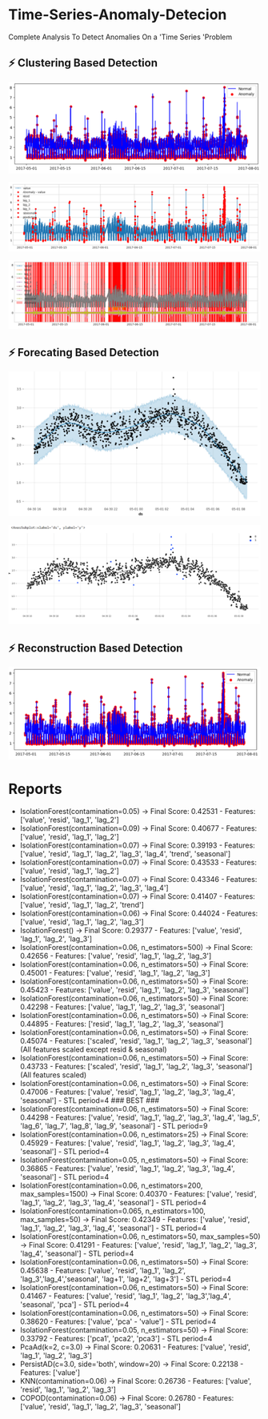 # Time-Series-Anomaly-Detecion
Complete Analysis To Detect Anomalies  On  a 'Time Series 'Problem


##  ⚡️ Clustering Based Detection

![CB](Pred_Pics/CB.png)

![CB2](Pred_Pics/CB2.png)

![CB2](Pred_Pics/CB3.png)


## ⚡️ Forecating Based Detection


![FB](Pred_Pics/FB.png)

![FB2](Pred_Pics/FB2.png)


## ⚡️ Reconstruction Based Detection

![FB2](Pred_Pics/RB.png)



# Reports
* IsolationForest(contamination=0.05) -> Final Score: 0.42531 - Features: ['value', 'resid', 'lag_1', 'lag_2']
* IsolationForest(contamination=0.09) -> Final Score: 0.40677 - Features: ['value', 'resid', 'lag_1', 'lag_2']
* IsolationForest(contamination=0.07) -> Final Score: 0.39193 - Features: ['value', 'resid', 'lag_1', 'lag_2', 'lag_3', 'lag_4', 'trend', 'seasonal']
* IsolationForest(contamination=0.07) -> Final Score: 0.43533 - Features: ['value', 'resid', 'lag_1', 'lag_2']
* IsolationForest(contamination=0.07) -> Final Score: 0.43346 - Features: ['value', 'resid', 'lag_1', 'lag_2', 'lag_3', 'lag_4']
* IsolationForest(contamination=0.07) -> Final Score: 0.41407 - Features: ['value', 'resid', 'lag_1', 'lag_2', 'trend']
* IsolationForest(contamination=0.06) -> Final Score: 0.44024 - Features: ['value', 'resid', 'lag_1', 'lag_2', 'lag_3']
* IsolationForest() -> Final Score: 0.29377 - Features: ['value', 'resid', 'lag_1', 'lag_2', 'lag_3']
* IsolationForest(contamination=0.06, n_estimators=500) -> Final Score: 0.42656 - Features: ['value', 'resid', 'lag_1', 'lag_2', 'lag_3']
* IsolationForest(contamination=0.06, n_estimators=50) -> Final Score: 0.45001 - Features: ['value', 'resid', 'lag_1', 'lag_2', 'lag_3']
* IsolationForest(contamination=0.06, n_estimators=50) -> Final Score: 0.45423 - Features: ['value', 'resid', 'lag_1', 'lag_2', 'lag_3', 'seasonal']
* IsolationForest(contamination=0.06, n_estimators=50) -> Final Score: 0.42298 - Features: ['value', 'lag_1', 'lag_2', 'lag_3', 'seasonal']
* IsolationForest(contamination=0.06, n_estimators=50) -> Final Score: 0.44895 - Features: ['resid', 'lag_1', 'lag_2', 'lag_3', 'seasonal']
* IsolationForest(contamination=0.06, n_estimators=50) -> Final Score: 0.45074 - Features: ['scaled', 'resid', 'lag_1', 'lag_2', 'lag_3', 'seasonal'] (All features scaled except resid & seasonal)
* IsolationForest(contamination=0.06, n_estimators=50) -> Final Score: 0.43733 - Features: ['scaled', 'resid', 'lag_1', 'lag_2', 'lag_3', 'seasonal'] (All features scaled)
* IsolationForest(contamination=0.06, n_estimators=50) -> Final Score: 0.47006 - Features: ['value', 'resid', 'lag_1', 'lag_2', 'lag_3', 'lag_4', 'seasonal'] - STL period=4 ### BEST ###
* IsolationForest(contamination=0.06, n_estimators=50) -> Final Score: 0.44298 - Features: ['value', 'resid', 'lag_1', 'lag_2', 'lag_3', 'lag_4', 'lag_5', 'lag_6', 'lag_7', 'lag_8', 'lag_9', 'seasonal'] - STL period=9
* IsolationForest(contamination=0.06, n_estimators=25) -> Final Score: 0.45929 - Features: ['value', 'resid', 'lag_1', 'lag_2', 'lag_3', 'lag_4', 'seasonal'] - STL period=4
* IsolationForest(contamination=0.05, n_estimators=50) -> Final Score: 0.36865 - Features: ['value', 'resid', 'lag_1', 'lag_2', 'lag_3', 'lag_4', 'seasonal'] - STL period=4
* IsolationForest(contamination=0.06, n_estimators=200, max_samples=1500) -> Final Score: 0.40370 - Features: ['value', 'resid', 'lag_1', 'lag_2', 'lag_3', 'lag_4', 'seasonal'] - STL period=4
* IsolationForest(contamination=0.065, n_estimators=100, max_samples=50) -> Final Score: 0.42349 - Features: ['value', 'resid', 'lag_1', 'lag_2', 'lag_3', 'lag_4', 'seasonal'] - STL period=4
* IsolationForest(contamination=0.06, n_estimators=50, max_samples=50) -> Final Score: 0.41291 - Features: ['value', 'resid', 'lag_1', 'lag_2', 'lag_3', 'lag_4', 'seasonal'] - STL period=4
* IsolationForest(contamination=0.06, n_estimators=50) -> Final Score: 0.45638 - Features: ['value', 'resid', 'lag_1', 'lag_2', 'lag_3','lag_4','seasonal', 'lag+1', 'lag+2', 'lag+3'] - STL period=4
* IsolationForest(contamination=0.06, n_estimators=50) -> Final Score: 0.41467 - Features: ['value', 'resid', 'lag_1', 'lag_2', 'lag_3','lag_4', 'seasonal', 'pca'] - STL period=4
* IsolationForest(contamination=0.06, n_estimators=50) -> Final Score: 0.38620 - Features: ['value', 'pca' - 'value'] - STL period=4
* IsolationForest(contamination=0.05, n_estimators=50) -> Final Score: 0.33792 - Features: ['pca1', 'pca2', 'pca3'] - STL period=4
* PcaAd(k=2, c=3.0) -> Final Score: 0.20631 - Features: ['value', 'resid', 'lag_1', 'lag_2', 'lag_3']
* PersistAD(c=3.0, side='both', window=20) -> Final Score: 0.22138 - Features: ['value']
* KNN(contamination=0.06) -> Final Score: 0.26736 - Features: ['value', 'resid', 'lag_1', 'lag_2', 'lag_3']
* COPOD(contamination=0.06) -> Final Score: 0.26780 - Features: ['value', 'resid', 'lag_1', 'lag_2', 'lag_3', 'seasonal']
